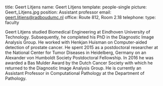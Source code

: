 title: Geert Litjens
name: Geert Litjens
template: people-single
picture: Geert_Litjens.jpg
position: Assistant professor
email: geert.litjens@radboudumc.nl
office: Route 812, Room 2.18
telephone:
type: faculty

Geert Litjens studied Biomedical Engineering at Eindhoven University of Technology. Subsequently, he completed his PhD in the Diagnostic Image Analysis Group. He worked with Henkjan Huisman on Computer-aided detection of prostate cancer. He spent 2015 as a postdoctoral researcher at the National Center for Tumor Diseases in Heidelberg, Germany on an Alexander von Humboldt Society Postdoctoral Fellowship. In 2016 he was awarded a Bas Mulder Award by the Dutch Cancer Society with which he returned to the Diagnostic Image Analysis Group. He is currently an Assistant Professor in Computational Pathology at the Department of Pathology.
